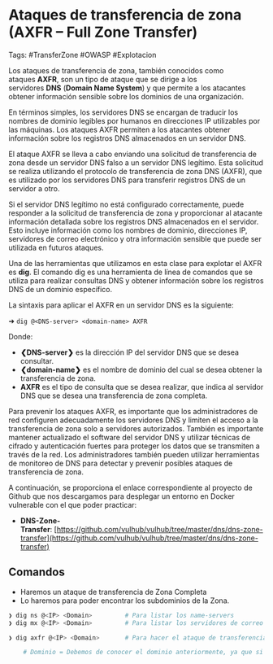 # Ataques de transferencia de zona (AXFR – Full Zone Transfer)

Tags: #TransferZone #OWASP #Explotacion 

Los ataques de transferencia de zona, también conocidos como ataques **AXFR**, son un tipo de ataque que se dirige a los servidores **DNS** (**Domain Name System**) y que permite a los atacantes obtener información sensible sobre los dominios de una organización.

En términos simples, los servidores DNS se encargan de traducir los nombres de dominio legibles por humanos en direcciones IP utilizables por las máquinas. Los ataques AXFR permiten a los atacantes obtener información sobre los registros DNS almacenados en un servidor DNS.

El ataque AXFR se lleva a cabo enviando una solicitud de transferencia de zona desde un servidor DNS falso a un servidor DNS legítimo. Esta solicitud se realiza utilizando el protocolo de transferencia de zona DNS (AXFR), que es utilizado por los servidores DNS para transferir registros DNS de un servidor a otro.

Si el servidor DNS legítimo no está configurado correctamente, puede responder a la solicitud de transferencia de zona y proporcionar al atacante información detallada sobre los registros DNS almacenados en el servidor. Esto incluye información como los nombres de dominio, direcciones IP, servidores de correo electrónico y otra información sensible que puede ser utilizada en futuros ataques.

Una de las herramientas que utilizamos en esta clase para explotar el AXFR es **dig**. El comando dig es una herramienta de línea de comandos que se utiliza para realizar consultas DNS y obtener información sobre los registros DNS de un dominio específico.

La sintaxis para aplicar el AXFR en un servidor DNS es la siguiente:

➜ `dig @<DNS-server> <domain-name> AXFR`

Donde: 

-   **❮DNS-server❯** es la dirección IP del servidor DNS que se desea consultar.
-   **❮domain-name❯** es el nombre de dominio del cual se desea obtener la transferencia de zona.
-   **AXFR** es el tipo de consulta que se desea realizar, que indica al servidor DNS que se desea una transferencia de zona completa.

Para prevenir los ataques AXFR, es importante que los administradores de red configuren adecuadamente los servidores DNS y limiten el acceso a la transferencia de zona solo a servidores autorizados. También es importante mantener actualizado el software del servidor DNS y utilizar técnicas de cifrado y autenticación fuertes para proteger los datos que se transmiten a través de la red. Los administradores también pueden utilizar herramientas de monitoreo de DNS para detectar y prevenir posibles ataques de transferencia de zona.

A continuación, se proporciona el enlace correspondiente al proyecto de Github que nos descargamos para desplegar un entorno en Docker vulnerable con el que poder practicar:

-   **DNS-Zone-Transfer**: [https://github.com/vulhub/vulhub/tree/master/dns/dns-zone-transfer](https://github.com/vulhub/vulhub/tree/master/dns/dns-zone-transfer)


## Comandos 

* Haremos un ataque de transferencia de Zona Completa
* Lo haremos para poder encontrar los subdominios de la Zona.

```bash
❯ dig ns @<IP> <Domain>         # Para listar los name-servers
❯ dig mx @<IP> <Domain>         # Para listar los servidores de correo
```

```bash
❯ dig axfr @<IP> <Domain>       # Para hacer el ataque de transferencia de Zona

	# Dominio = Debemos de conocer el dominio anteriormente, ya que si no no funcionaria
```